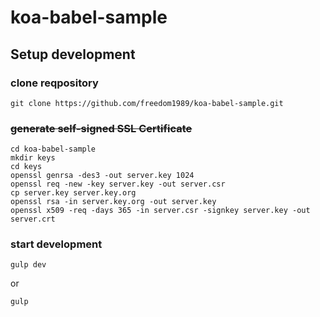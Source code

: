 # koa-babel-sample

## Setup development
### clone reqpository
```
git clone https://github.com/freedom1989/koa-babel-sample.git
```
### ~~generate self-signed SSL Certificate~~
```
cd koa-babel-sample
mkdir keys
cd keys
openssl genrsa -des3 -out server.key 1024
openssl req -new -key server.key -out server.csr
cp server.key server.key.org
openssl rsa -in server.key.org -out server.key
openssl x509 -req -days 365 -in server.csr -signkey server.key -out server.crt
```
### start development
```
gulp dev
```
or
```
gulp
```